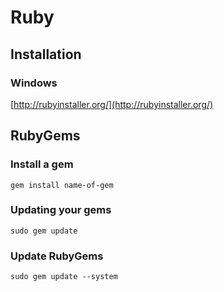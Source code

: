 # Ruby #

## Installation ##

### Windows ###

[http://rubyinstaller.org/](http://rubyinstaller.org/)

## RubyGems ##

### Install a gem ###

	gem install name-of-gem

### Updating your gems ###

	sudo gem update

### Update RubyGems ###

	sudo gem update --system
